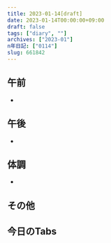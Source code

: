 ```yaml
---
title: 2023-01-14[draft]
date: 2023-01-14T00:00:00+09:00
draft: false
tags: ["diary", ""]
archives: ["2023-01"]
n年日記: ["0114"]
slug: 661842
---
```

## 午前
- 
## 午後
- 
## 体調
- 
## その他
## 今日のTabs